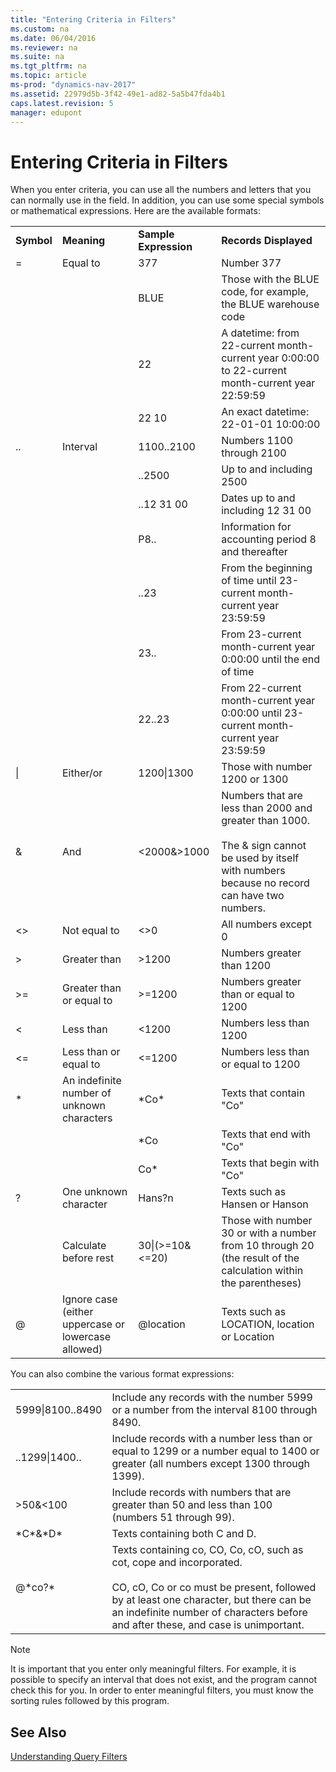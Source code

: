 ```yaml
---
title: "Entering Criteria in Filters"
ms.custom: na
ms.date: 06/04/2016
ms.reviewer: na
ms.suite: na
ms.tgt_pltfrm: na
ms.topic: article
ms-prod: "dynamics-nav-2017"
ms.assetid: 22979d5b-3f42-49e1-ad82-5a5b47fda4b1
caps.latest.revision: 5
manager: edupont
---
```

# Entering Criteria in Filters
When you enter criteria, you can use all the numbers and letters that you can normally use in the field. In addition, you can use some special symbols or mathematical expressions. Here are the available formats:  
  
|||||  
|-|-|-|-|  
|**Symbol**|**Meaning**|**Sample Expression**|**Records Displayed**|  
|=|Equal to|377|Number 377|  
|||BLUE|Those with the BLUE code, for example, the BLUE warehouse code|  
|||22|A datetime: from 22-current month-current year 0:00:00 to 22-current month-current year 22:59:59|  
|||22 10|An exact datetime: 22-01-01 10:00:00|  
|..|Interval|1100..2100|Numbers 1100 through 2100|  
|||..2500|Up to and including 2500|  
|||..12 31 00|Dates up to and including 12 31 00|  
|||P8..|Information for accounting period 8 and thereafter|  
|||..23|From the beginning of time until 23-current month-current year 23:59:59|  
|||23..|From 23-current month-current year 0:00:00 until the end of time|  
|||22..23|From 22-current month-current year 0:00:00 until 23-current month-current year 23:59:59|  
|&#124;|Either\/or|1200&#124;1300|Those with number 1200 or 1300|  
|&|And|\<2000&\>1000|Numbers that are less than 2000 and greater than 1000.<br /><br /> The & sign cannot be used by itself with numbers because no record can have two numbers.|  
|\<\>|Not equal to|\<\>0|All numbers except 0|  
|\>|Greater than|\>1200|Numbers greater than 1200|  
|\>=|Greater than or equal to|\>=1200|Numbers greater than or equal to 1200|  
|\<|Less than|\<1200|Numbers less than 1200|  
|\<=|Less than or equal to|\<=1200|Numbers less than or equal to 1200|  
|\*|An indefinite number of unknown characters|\*Co\*|Texts that contain "Co"|  
|||\*Co|Texts that end with "Co"|  
|||Co\*|Texts that begin with "Co"|  
|?|One unknown character|Hans?n|Texts such as Hansen or Hanson|  
||Calculate before rest|30&#124;\(\>=10&\<=20\)|Those with number 30 or with a number from 10 through 20 \(the result of the calculation within the parentheses\)|  
|@|Ignore case \(either uppercase or lowercase allowed\)|@location|Texts such as LOCATION, location or Location|  
  
 You can also combine the various format expressions:  
  
|||  
|-|-|  
|5999&#124;8100..8490|Include any records with the number 5999 or a number from the interval 8100 through 8490.|  
|..1299&#124;1400..|Include records with a number less than or equal to 1299 or a number equal to 1400 or greater \(all numbers except 1300 through 1399\).|  
|\>50&\<100|Include records with numbers that are greater than 50 and less than 100 \(numbers 51 through 99\).|  
|\*C\*&\*D\*|Texts containing both C and D.|  
|@\*co?\*|Texts containing co, CO, Co, cO, such as cot, cope and incorporated.<br /><br /> CO, cO, Co or co must be present, followed by at least one character, but there can be an indefinite number of characters before and after these, and case is unimportant.|  
  
> [!NOTE]  
>  It is important that you enter only meaningful filters. For example, it is possible to specify an interval that does not exist, and the program cannot check this for you. In order to enter meaningful filters, you must know the sorting rules followed by this program.  
  
## See Also  
 [Understanding Query Filters](Understanding-Query-Filters.md)